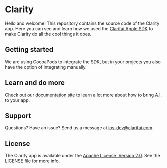 # Clarity

Hello and welcome! This repository contains the source code of the Clarity app. Here you can see and learn how we used the [Clarifai Apple SDK](https://github.com/Clarifai/clarifai-apple-sdk) to make Clarity do all the cool things it does.

## Getting started

We are using CocoaPods to integrate the SDK, but in your projects you also have the option of integrating manually.

## Learn and do more

Check out our [documentation site](https://developer.clarifai.com/docs/) to learn a lot more about how to bring A.I. to your app.

## Support

Questions? Have an issue? Send us a message at <ios-dev@clarifai.com>.

## License

The Clarity app is available under the [Apache License, Version 2.0](http://www.apache.org/licenses/LICENSE-2.0). See the LICENSE file for more info.
